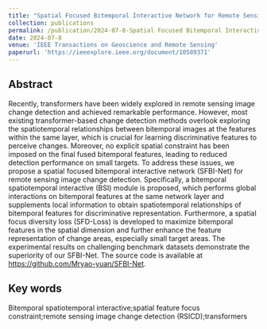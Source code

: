 ```yaml
---
title: "Spatial Focused Bitemporal Interactive Network for Remote Sensing Image Change Detection"
collection: publications
permalink: /publication/2024-07-8-Spatial Focused Bitemporal Interactive Network for Remote Sensing Image Change Detection
date: 2024-07-8
venue: 'IEEE Transactions on Geoscience and Remote Sensing'
paperurl: 'https://ieeexplore.ieee.org/document/10589371'
---
```


## Abstract
Recently, transformers have been widely explored in remote sensing image change detection and achieved remarkable performance. However, most existing transformer-based change detection methods overlook exploring the spatiotemporal relationships between bitemporal images at the features within the same layer, which is crucial for learning discriminative features to perceive changes. Moreover, no explicit spatial constraint has been imposed on the final fused bitemporal features, leading to reduced detection performance on small targets. To address these issues, we propose a spatial focused bitemporal interactive network (SFBI-Net) for remote sensing image change detection. Specifically, a bitemporal spatiotemporal interactive (BSI) module is proposed, which performs global interactions on bitemporal features at the same network layer and supplements local information to obtain spatiotemporal relationships of bitemporal features for discriminative representation. Furthermore, a spatial focus diversity loss (SFD-Loss) is developed to maximize bitemporal features in the spatial dimension and further enhance the feature representation of change areas, especially small target areas. The experimental results on challenging benchmark datasets demonstrate the superiority of our SFBI-Net. The source code is available at https://github.com/Mryao-yuan/SFBI-Net.

## Key words

Bitemporal spatiotemporal interactive;spatial feature focus constraint;remote sensing image change detection (RSICD);transformers
